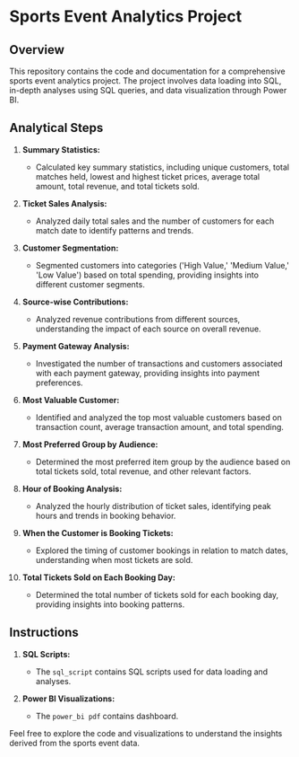 # Sports Event Analytics Project

## Overview
This repository contains the code and documentation for a comprehensive sports event analytics project. The project involves data loading into SQL, in-depth analyses using SQL queries, and data visualization through Power BI.

## Analytical Steps
1. **Summary Statistics:**
   - Calculated key summary statistics, including unique customers, total matches held, lowest and highest ticket prices, average total amount, total revenue, and total tickets sold.

2. **Ticket Sales Analysis:**
   - Analyzed daily total sales and the number of customers for each match date to identify patterns and trends.

3. **Customer Segmentation:**
   - Segmented customers into categories ('High Value,' 'Medium Value,' 'Low Value') based on total spending, providing insights into different customer segments.

4. **Source-wise Contributions:**
   - Analyzed revenue contributions from different sources, understanding the impact of each source on overall revenue.

5. **Payment Gateway Analysis:**
   - Investigated the number of transactions and customers associated with each payment gateway, providing insights into payment preferences.

6. **Most Valuable Customer:**
   - Identified and analyzed the top most valuable customers based on transaction count, average transaction amount, and total spending.

7. **Most Preferred Group by Audience:**
   - Determined the most preferred item group by the audience based on total tickets sold, total revenue, and other relevant factors.

8. **Hour of Booking Analysis:**
   - Analyzed the hourly distribution of ticket sales, identifying peak hours and trends in booking behavior.

9. **When the Customer is Booking Tickets:**
   - Explored the timing of customer bookings in relation to match dates, understanding when most tickets are sold.

10. **Total Tickets Sold on Each Booking Day:**
    - Determined the total number of tickets sold for each booking day, providing insights into booking patterns.


## Instructions
1. **SQL Scripts:**
   - The `sql_script` contains SQL scripts used for data loading and analyses.

2. **Power BI Visualizations:**
   - The `power_bi pdf` contains dashboard.  

Feel free to explore the code and visualizations to understand the insights derived from the sports event data.
